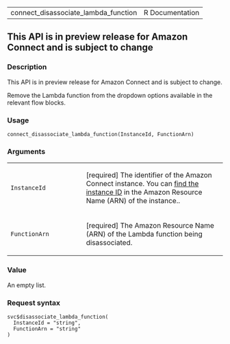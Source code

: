 <table style="width: 100%;">
<tbody>
<tr class="odd">
<td>connect_disassociate_lambda_function</td>
<td style="text-align: right;">R Documentation</td>
</tr>
</tbody>
</table>

## This API is in preview release for Amazon Connect and is subject to change

### Description

This API is in preview release for Amazon Connect and is subject to
change.

Remove the Lambda function from the dropdown options available in the
relevant flow blocks.

### Usage

    connect_disassociate_lambda_function(InstanceId, FunctionArn)

### Arguments

<table>
<colgroup>
<col style="width: 35%" />
<col style="width: 65%" />
</colgroup>
<tbody>
<tr class="odd">
<td><code
id="connect_disassociate_lambda_function_:_InstanceId">InstanceId</code></td>
<td><p>[required] The identifier of the Amazon Connect instance. You can
<a
href="https://docs.aws.amazon.com/connect/latest/adminguide/find-instance-arn.html">find
the instance ID</a> in the Amazon Resource Name (ARN) of the
instance..</p></td>
</tr>
<tr class="even">
<td><code
id="connect_disassociate_lambda_function_:_FunctionArn">FunctionArn</code></td>
<td><p>[required] The Amazon Resource Name (ARN) of the Lambda function
being disassociated.</p></td>
</tr>
</tbody>
</table>

### Value

An empty list.

### Request syntax

    svc$disassociate_lambda_function(
      InstanceId = "string",
      FunctionArn = "string"
    )

